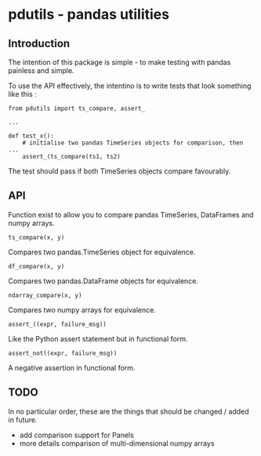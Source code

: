 pdutils - pandas utilities 
==========================

Introduction
------------

The intention of this package is simple - to make testing with pandas painless and simple.

To use the API effectively, the intentino is to write tests that look something like this :

    from pdutils import ts_compare, assert_

    ...

    def test_x():
        # initialise two pandas TimeSeries objects for comparison, then ...
        assert_(ts_compare(ts1, ts2)

The test should pass if both TimeSeries objects compare favourably.


API
---

Function exist to allow you to compare pandas TimeSeries, DataFrames and numpy arrays.

    ts_compare(x, y)

Compares two pandas.TimeSeries object for equivalence.

    df_compare(x, y)

Compares two pandas.DataFrame objects for equivalence.

    ndarray_compare(x, y)

Compares two numpy arrays for equivalence.

    assert_((expr, failure_msg))

Like the Python assert statement but in functional form.

    assert_not((expr, failure_msg))

A negative assertion in functional form.

TODO
----
In no particular order, these are the things that should be changed / added in future.

* add comparison support for Panels
* more details comparison of multi-dimensional numpy arrays

